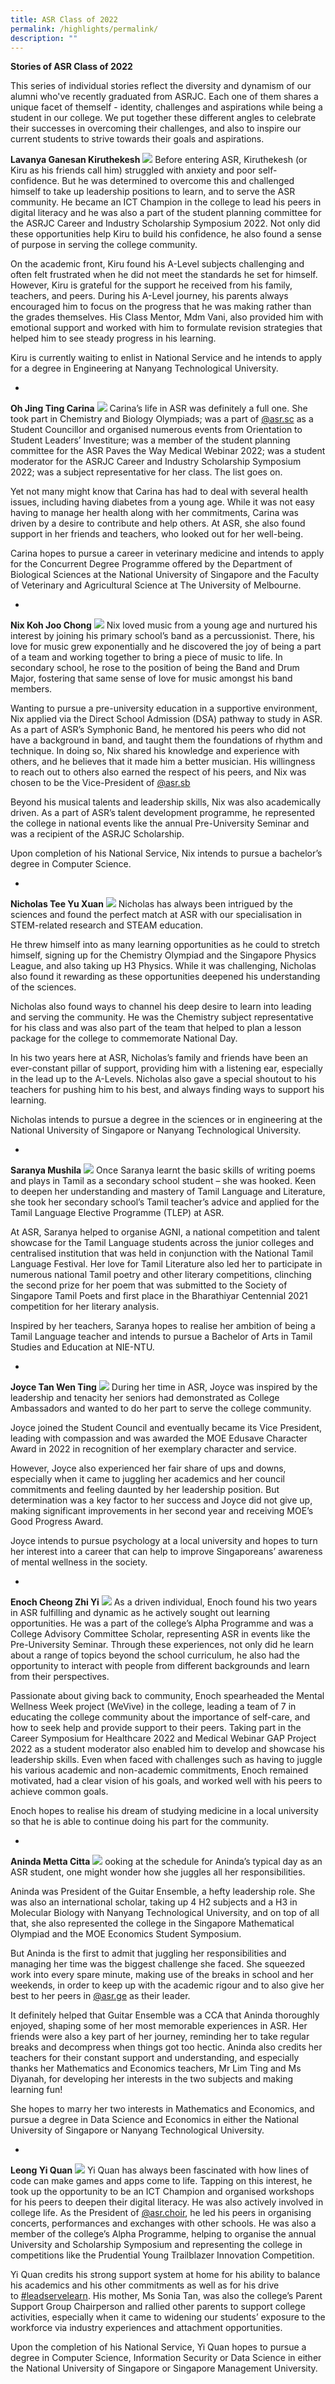 ```yaml
---
title: ASR Class of 2022
permalink: /highlights/permalink/
description: ""
---
```

**Stories of ASR Class of 2022**

This series of individual stories reflect the diversity and dynamism of our alumni who've recently graduated from ASRJC. Each one of them shares a unique facet of themself - identity, challenges and aspirations while being a student in our college. We put together these different angles to celebrate their successes in overcoming their challenges, and also to inspire our current students to strive towards their goals and aspirations.

**Lavanya Ganesan Kiruthekesh**
![](/images/2022%20A%20Level%20Good%20Stories/kirutekesh.jpg)
Before entering ASR, Kiruthekesh (or Kiru as his friends call him) struggled with anxiety and poor self-confidence. But he was determined to overcome this and challenged himself to take up leadership positions to learn, and to serve the ASR community. He became an ICT Champion in the college to lead his peers in digital literacy and he was also a part of the student planning committee for the ASRJC Career and Industry Scholarship Symposium 2022. Not only did these opportunities help Kiru to build his confidence, he also found a sense of purpose in serving the college community.  
  
On the academic front, Kiru found his A-Level subjects challenging and often felt frustrated when he did not meet the standards he set for himself. However, Kiru is grateful for the support he received from his family, teachers, and peers. During his A-Level journey, his parents always encouraged him to focus on the progress that he was making rather than the grades themselves. His Class Mentor, Mdm Vani, also provided him with emotional support and worked with him to formulate revision strategies that helped him to see steady progress in his learning.  
  
Kiru is currently waiting to enlist in National Service and he intends to apply for a degree in Engineering at Nanyang Technological University.

-

**Oh Jing Ting Carina**
![](/images/2022%20A%20Level%20Good%20Stories/carina.jpg)
Carina’s life in ASR was definitely a full one. She took part in Chemistry and Biology Olympiads; was a part of [@asr.sc](https://www.instagram.com/asr.sc/?hl=en) as a Student Councillor and organised numerous events from Orientation to Student Leaders’ Investiture; was a member of the student planning committee for the ASR Paves the Way Medical Webinar 2022; was a student moderator for the ASRJC Career and Industry Scholarship Symposium 2022; was a subject representative for her class. The list goes on.  
  
Yet not many might know that Carina has had to deal with several health issues, including having diabetes from a young age. While it was not easy having to manage her health along with her commitments, Carina was driven by a desire to contribute and help others. At ASR, she also found support in her friends and teachers, who looked out for her well-being.  
  
Carina hopes to pursue a career in veterinary medicine and intends to apply for the Concurrent Degree Programme offered by the Department of Biological Sciences at the National University of Singapore and the Faculty of Veterinary and Agricultural Science at The University of Melbourne.

-

**Nix Koh Joo Chong**
![](/images/2022%20A%20Level%20Good%20Stories/nixxxxx.jpg)
Nix loved music from a young age and nurtured his interest by joining his primary school’s band as a percussionist. There, his love for music grew exponentially and he discovered the joy of being a part of a team and working together to bring a piece of music to life. In secondary school, he rose to the position of being the Band and Drum Major, fostering that same sense of love for music amongst his band members.  
  
Wanting to pursue a pre-university education in a supportive environment, Nix applied via the Direct School Admission (DSA) pathway to study in ASR. As a part of ASR’s Symphonic Band, he mentored his peers who did not have a background in band, and taught them the foundations of rhythm and technique. In doing so, Nix shared his knowledge and experience with others, and he believes that it made him a better musician. His willingness to reach out to others also earned the respect of his peers, and Nix was chosen to be the Vice-President of [@asr.sb](https://www.instagram.com/asr.sb/?hl=en)  
  
Beyond his musical talents and leadership skills, Nix was also academically driven. As a part of ASR’s talent development programme, he represented the college in national events like the annual Pre-University Seminar and was a recipient of the ASRJC Scholarship.  
  
Upon completion of his National Service, Nix intends to pursue a bachelor’s degree in Computer Science.

-

**Nicholas Tee Yu Xuan**
![](/images/2022%20A%20Level%20Good%20Stories/nicholas.jpg)
Nicholas has always been intrigued by the sciences and found the perfect match at ASR with our specialisation in STEM-related research and STEAM education.  
  
He threw himself into as many learning opportunities as he could to stretch himself, signing up for the Chemistry Olympiad and the Singapore Physics League, and also taking up H3 Physics. While it was challenging, Nicholas also found it rewarding as these opportunities deepened his understanding of the sciences.  
  
Nicholas also found ways to channel his deep desire to learn into leading and serving the community. He was the Chemistry subject representative for his class and was also part of the team that helped to plan a lesson package for the college to commemorate National Day.  
  
In his two years here at ASR, Nicholas’s family and friends have been an ever-constant pillar of support, providing him with a listening ear, especially in the lead up to the A-Levels. Nicholas also gave a special shoutout to his teachers for pushing him to his best, and always finding ways to support his learning.  
  
Nicholas intends to pursue a degree in the sciences or in engineering at the National University of Singapore or Nanyang Technological University.

-

**Saranya Mushila**
![](/images/2022%20A%20Level%20Good%20Stories/saranya.jpg)
Once Saranya learnt the basic skills of writing poems and plays in Tamil as a secondary school student – she was hooked. Keen to deepen her understanding and mastery of Tamil Language and Literature, she took her secondary school’s Tamil teacher’s advice and applied for the Tamil Language Elective Programme (TLEP) at ASR.  
  
At ASR, Saranya helped to organise AGNI, a national competition and talent showcase for the Tamil Language students across the junior colleges and centralised institution that was held in conjunction with the National Tamil Language Festival. Her love for Tamil Literature also led her to participate in numerous national Tamil poetry and other literary competitions, clinching the second prize for her poem that was submitted to the Society of Singapore Tamil Poets and first place in the Bharathiyar Centennial 2021 competition for her literary analysis.  
  
Inspired by her teachers, Saranya hopes to realise her ambition of being a Tamil Language teacher and intends to pursue a Bachelor of Arts in Tamil Studies and Education at NIE-NTU.

-

**Joyce Tan Wen Ting**
![](/images/2022%20A%20Level%20Good%20Stories/joyce2.jpg)
During her time in ASR, Joyce was inspired by the leadership and tenacity her seniors had demonstrated as College Ambassadors and wanted to do her part to serve the college community.  
  
Joyce joined the Student Council and eventually became its Vice President, leading with compassion and was awarded the MOE Edusave Character Award in 2022 in recognition of her exemplary character and service.  
  
However, Joyce also experienced her fair share of ups and downs, especially when it came to juggling her academics and her council commitments and feeling daunted by her leadership position. But determination was a key factor to her success and Joyce did not give up, making significant improvements in her second year and receiving MOE’s Good Progress Award.  
  
Joyce intends to pursue psychology at a local university and hopes to turn her interest into a career that can help to improve Singaporeans’ awareness of mental wellness in the society.

-

**Enoch Cheong Zhi Yi**
![](/images/2022%20A%20Level%20Good%20Stories/enoch1.jpg)
As a driven individual, Enoch found his two years in ASR fulfilling and dynamic as he actively sought out learning opportunities. He was a part of the college’s Alpha Programme and was a College Advisory Committee Scholar, representing ASR in events like the Pre-University Seminar. Through these experiences, not only did he learn about a range of topics beyond the school curriculum, he also had the opportunity to interact with people from different backgrounds and learn from their perspectives.  
  
Passionate about giving back to community, Enoch spearheaded the Mental Wellness Week project (WeVive) in the college, leading a team of 7 in educating the college community about the importance of self-care, and how to seek help and provide support to their peers. Taking part in the Career Symposium for Healthcare 2022 and Medical Webinar GAP Project 2022 as a student moderator also enabled him to develop and showcase his leadership skills. Even when faced with challenges such as having to juggle his various academic and non-academic commitments, Enoch remained motivated, had a clear vision of his goals, and worked well with his peers to achieve common goals.  
  
Enoch hopes to realise his dream of studying medicine in a local university so that he is able to continue doing his part for the community.

-

**Aninda Metta Citta**
![](/images/2022%20A%20Level%20Good%20Stories/aninda.jpg)
ooking at the schedule for Aninda’s typical day as an ASR student, one might wonder how she juggles all her responsibilities.  
  
Aninda was President of the Guitar Ensemble, a hefty leadership role. She was also an international scholar, taking up 4 H2 subjects and a H3 in Molecular Biology with Nanyang Technological University, and on top of all that, she also represented the college in the Singapore Mathematical Olympiad and the MOE Economics Student Symposium.  
  
But Aninda is the first to admit that juggling her responsibilities and managing her time was the biggest challenge she faced. She squeezed work into every spare minute, making use of the breaks in school and her weekends, in order to keep up with the academic rigour and to also give her best to her peers in [@asr.ge](https://www.instagram.com/asr.ge/?hl=en) as their leader.  
  
It definitely helped that Guitar Ensemble was a CCA that Aninda thoroughly enjoyed, shaping some of her most memorable experiences in ASR. Her friends were also a key part of her journey, reminding her to take regular breaks and decompress when things got too hectic. Aninda also credits her teachers for their constant support and understanding, and especially thanks her Mathematics and Economics teachers, Mr Lim Ting and Ms Diyanah, for developing her interests in the two subjects and making learning fun!  
  
She hopes to marry her two interests in Mathematics and Economics, and pursue a degree in Data Science and Economics in either the National University of Singapore or Nanyang Technological University.

-

**Leong Yi Quan**
![](/images/2022%20A%20Level%20Good%20Stories/yi%20quan%20.jpg)
Yi Quan has always been fascinated with how lines of code can make games and apps come to life. Tapping on this interest, he took up the opportunity to be an ICT Champion and organised workshops for his peers to deepen their digital literacy. He was also actively involved in college life. As the President of [@asr.choir](https://www.instagram.com/asr.choir/?hl=en), he led his peers in organising concerts, performances and exchanges with other schools. He was also a member of the college’s Alpha Programme, helping to organise the annual University and Scholarship Symposium and representing the college in competitions like the Prudential Young Trailblazer Innovation Competition.  
  
Yi Quan credits his strong support system at home for his ability to balance his academics and his other commitments as well as for his drive to [#leadservelearn](https://www.instagram.com/explore/tags/leadservelearn/?hl=en). His mother, Ms Sonia Tan, was also the college’s Parent Support Group Chairperson and rallied other parents to support college activities, especially when it came to widening our students’ exposure to the workforce via industry experiences and attachment opportunities.  
  
Upon the completion of his National Service, Yi Quan hopes to pursue a degree in Computer Science, Information Security or Data Science in either the National University of Singapore or Singapore Management University.


